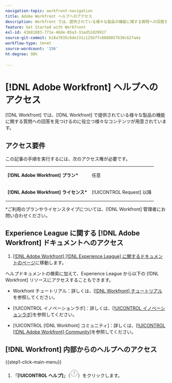 ```yaml
---
navigation-topic: workfront-navigation
title: Adobe Workfront ヘルプへのアクセス
description: Workfront では、提供されている様々な製品の機能に関する質問への回答を見つけるのに役立つ様々なコンテンツが用意されています。
feature: Get Started with Workfront
exl-id: 41b81083-771e-46de-85a3-31ed52d29917
source-git-commit: b18a7835c6de131c125b77c6688057638c62fa4a
workflow-type: tm+mt
source-wordcount: '156'
ht-degree: 98%

---
```


# [!DNL Adobe Workfront] ヘルプへのアクセス

[!DNL Workfront] では、[!DNL Workfront] で提供されている様々な製品の機能に関する質問への回答を見つけるのに役立つ様々なコンテンツが用意されています。

## アクセス要件

この記事の手順を実行するには、次のアクセス権が必要です。

<table style="table-layout:auto"> 
 <col> 
 </col> 
 <col> 
 </col> 
 <tbody> 
  <tr> 
   <td role="rowheader"><strong>[!DNL Adobe Workfront] プラン*</strong></td> 
   <td> <p>任意</p> </td> 
  </tr> 
  <tr> 
   <td role="rowheader"><strong>[!DNL Adobe Workfront] ライセンス*</strong></td> 
   <td> <p>[!UICONTROL Request] 以降</p> </td> 
  </tr> 
 </tbody> 
</table>

&#42;ご利用のプランやライセンスタイプについては、[!DNL Workfront] 管理者にお問い合わせください。

## Experience League に関する [!DNL Adobe Workfront] ドキュメントへのアクセス

1. [[!DNL Adobe Workfront]  [!DNL Experience League] に関するドキュメントのページ](https://experienceleague.adobe.com/en/docs/workfront/using/home)に移動します。

ヘルプドキュメントの検索に加えて、Experience League から以下の [!DNL Workfront] リソースにアクセスすることもできます。

* Workfront チュートリアル：詳しくは、[[!DNL Workfront] チュートリアル](https://experienceleague.adobe.com/en/docs/workfront-learn/tutorials-workfront/home)を参照してください。

* [!UICONTROL イノベーションラボ]：詳しくは、[[!UICONTROL イノベーションラボ]](https://experienceleaguecommunities.adobe.com/t5/workfront-ideas/idb-p/workfront-ideas?profile.language=ja)を参照してください。
* [!UICONTROL [!DNL Workfront] コミュニティ]：詳しくは、[[!UICONTROL [!DNL Adobe Workfront] Community]](https://experienceleaguecommunities.adobe.com/t5/workfront/ct-p/workfront?profile.language=ja)を参照してください。

## [!DNL Workfront] 内部からのヘルプへのアクセス

{{step1-click-main-menu}}

1. 「**[!UICONTROL ヘルプ]**」（![ヘルプアイコン](assets/help-icon.png)）をクリックします。
